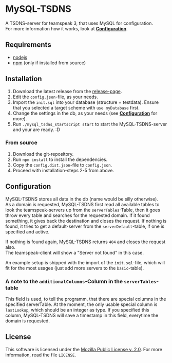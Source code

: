 MySQL-TSDNS
===========
A TSDNS-server for teamspeak 3, that uses MySQL for configuration.  
For more information how it works, look at [**Configuration**](#configuration).

Requirements
------------
 - [nodejs](http://nodejs.org/)
 - [npm](https://npmjs.org) (only if installed from source)


Installation
------------
 1. Download the latest release from the [release-page](https://github.com/zyberWare/mysql-tsdns/releases).
 2. Edit the `config.json`-file, as your needs.
 3. Import the `init.sql` into your database (structure + testdata). Ensure that you selected a target scheme with `use myDatabase` first.
 4. Change the settings in the db, as your needs (see [**Configuration**](#configuration) for more).
 5. Run `./mysql_tsdns_startscript start` to start the MySQL-TSDNS-server and your are ready. :D

### From source
 1. Download the git-repository.
 2. Run `npm install` to install the dependencies.
 3. Copy the `config.dist.json`-file to `config.json`.
 4. Proceed with installation-steps 2-5 from above.

Configuration
-------------
MySQL-TSDNS stores all data in the db (name would be silly otherwise).  
As a domain is requested, MySQL-TSDNS first read all available tables to look the teamspeak-servers up from the `serverTables`-Table, then it goes throw every table and searches for the requested domain. If it found something, it gives back the destination and closes the request. If nothing is found, it tries to get a default-server from the `serverDefault`-table, if one is specified and active.

If nothing is found again, MySQL-TSDNS returns `404` and closes the request also.  
The teamspeak-client will show a "Server not found" in this case.

An example setup is shipped with the import of the `init.sql`-file, which will fit for the most usages (just add more servers to the `basic`-table).

### A note to the `additionalColumns`-Column in the `serverTables`-table
This field is used, to tell the programm, that there are special columns in the specified serverTable.
At the moment, the only usable special column is `lastLookup`, which should be an integer as type.
If you specified this column, MySQL-TSDNS will save a timestamp in this field, everytime the domain is requested.

License
-------
This software is licensed under the [Mozilla Public License v. 2.0](http://mozilla.org/MPL/2.0/). For more information, read the file `LICENSE`.